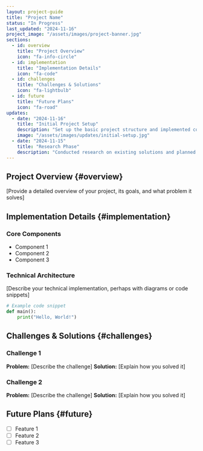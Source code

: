 ```yaml
---
layout: project-guide
title: "Project Name"
status: "In Progress"
last_updated: "2024-11-16"
project_image: "/assets/images/project-banner.jpg"
sections:
  - id: overview
    title: "Project Overview"
    icon: "fa-info-circle"
  - id: implementation
    title: "Implementation Details"
    icon: "fa-code"
  - id: challenges
    title: "Challenges & Solutions"
    icon: "fa-lightbulb"
  - id: future
    title: "Future Plans"
    icon: "fa-road"
updates:
  - date: "2024-11-16"
    title: "Initial Project Setup"
    description: "Set up the basic project structure and implemented core functionality."
    image: "/assets/images/updates/initial-setup.jpg"
  - date: "2024-11-15"
    title: "Research Phase"
    description: "Conducted research on existing solutions and planned the architecture."
---
```


## Project Overview {#overview}
[Provide a detailed overview of your project, its goals, and what problem it solves]

## Implementation Details {#implementation}

### Core Components
- Component 1
- Component 2
- Component 3

### Technical Architecture
[Describe your technical implementation, perhaps with diagrams or code snippets]

```python
# Example code snippet
def main():
    print("Hello, World!")
```

## Challenges & Solutions {#challenges}

### Challenge 1
**Problem:** [Describe the challenge]
**Solution:** [Explain how you solved it]

### Challenge 2
**Problem:** [Describe the challenge]
**Solution:** [Explain how you solved it]

## Future Plans {#future}
- [ ] Feature 1
- [ ] Feature 2
- [ ] Feature 3
